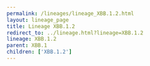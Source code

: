 ```yaml
---
permalink: /lineages/lineage_XBB.1.2.html
layout: lineage_page
title: Lineage XBB.1.2
redirect_to: ../lineage.html?lineage=XBB.1.2
lineage: XBB.1.2
parent: XBB.1
children: ['XBB.1.2']
---
```

